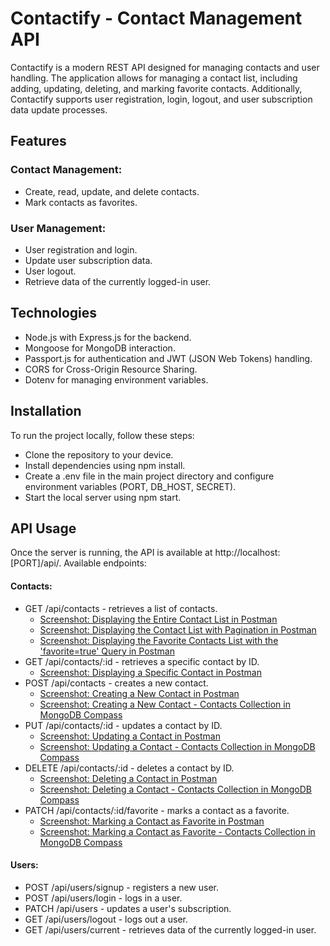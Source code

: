 # Contactify - Contact Management API

Contactify is a modern REST API designed for managing contacts and user handling. The application allows for managing a contact list, including adding, updating, deleting, and marking favorite contacts. Additionally, Contactify supports user registration, login, logout, and user subscription data update processes.

## Features

### Contact Management:

- Create, read, update, and delete contacts.
- Mark contacts as favorites.

### User Management:

- User registration and login.
- Update user subscription data.
- User logout.
- Retrieve data of the currently logged-in user.

## Technologies

- Node.js with Express.js for the backend.
- Mongoose for MongoDB interaction.
- Passport.js for authentication and JWT (JSON Web Tokens) handling.
- CORS for Cross-Origin Resource Sharing.
- Dotenv for managing environment variables.

## Installation

To run the project locally, follow these steps:

- Clone the repository to your device.
- Install dependencies using npm install.
- Create a .env file in the main project directory and configure environment variables (PORT, DB_HOST, SECRET).
- Start the local server using npm start.

## API Usage

Once the server is running, the API is available at http://localhost:[PORT]/api/. Available endpoints:

#### Contacts:

- GET /api/contacts - retrieves a list of contacts.
  - <a href="https://monosnap.com/file/1cMD7OWZBlx46CX1sW6CZW1xUteQr5" target="_blank">Screenshot: Displaying the Entire Contact List in Postman<a>
  - <a href="https://monosnap.com/file/e5xb3TNzccKEZRq1iu4XA7y3ADoGSb" target="_blank">Screenshot: Displaying the Contact List with Pagination in Postman<a>
  - <a href="https://monosnap.com/file/KFwgj0Bw6HmFvTsu9Sk62JuWzWangJ" target="_blank">Screenshot: Displaying the Favorite Contacts List with the 'favorite=true' Query in Postman<a>
- GET /api/contacts/:id - retrieves a specific contact by ID.
  - <a href="https://monosnap.com/file/JLrxLrmYmmdTH5pWHqWc9A7mBquSi7" target="_blank">Screenshot: Displaying a Specific Contact in Postman<a>
- POST /api/contacts - creates a new contact.
  - <a href="https://monosnap.com/file/xLpZjOyepXgIPYuyTYJ9wBOD03c2ay" target="_blank">Screenshot: Creating a New Contact in Postman<a>
  - <a href="https://monosnap.com/file/Qr7eHi472ixWvjMplxCFMQhyjXVPn7" target="_blank">Screenshot: Creating a New Contact - Contacts Collection in MongoDB Compass<a>
- PUT /api/contacts/:id - updates a contact by ID.
  - <a href="https://monosnap.com/file/RtmUTw1p7FG8lywxV1LCxtzsG6euUT" target="_blank">Screenshot: Updating a Contact in Postman<a>
  - <a href="https://monosnap.com/file/hm0VQWktr4DgS32wLPRjtQJaSnUJMN" target="_blank">Screenshot: Updating a Contact - Contacts Collection in MongoDB Compass<a>
- DELETE /api/contacts/:id - deletes a contact by ID.
  - <a href="https://monosnap.com/file/YX1LuZlGbl9E7uqzpRhTuna4UVVIHf" target="_blank">Screenshot: Deleting a Contact in Postman<a>
  - <a href="https://monosnap.com/file/isc5OuWsLgLeYJSPsikqn6IursD4bJ" target="_blank">Screenshot: Deleting a Contact - Contacts Collection in MongoDB Compass<a>
- PATCH /api/contacts/:id/favorite - marks a contact as a favorite.
  - <a href="https://monosnap.com/file/TwtFjXXhuYrEkR2uSy8GjDQJ2HPgXG" target="_blank">Screenshot: Marking a Contact as Favorite in Postman<a>
  - <a href="https://monosnap.com/file/jzSMwlXcKsadGUJJUNdKXO4XDRVb2F" target="_blank">Screenshot: Marking a Contact as Favorite - Contacts Collection in MongoDB Compass<a>

#### Users:

- POST /api/users/signup - registers a new user.
- POST /api/users/login - logs in a user.
- PATCH /api/users - updates a user's subscription.
- GET /api/users/logout - logs out a user.
- GET /api/users/current - retrieves data of the currently logged-in user.
